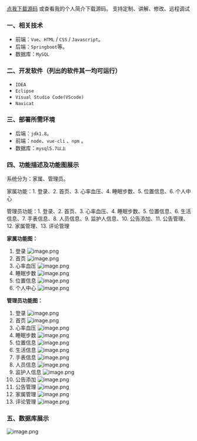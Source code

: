 [点我下载源码](https://www.oneprosol.com/detail/b3712c406bdb44279c9ebc04e3c3d15d)
或查看我的个人简介下载源码。
支持定制、讲解、修改、远程调试
### 一、相关技术
- 前端：`Vue`、`HTML` / `CSS` / `Javascript`。
- 后端：`Springboot`等。
- 数据库：`MySQL`

### 二、开发软件（列出的软件其一均可运行）
- `IDEA`
- `Eclipse`
- `Visual Studio Code(VScode)`
- `Navicat`
### 三、部署所需环境

- 后端：`jdk1.8`。
- 前端：`node`、`vue-cli` 、`npm`  。
- 数据库：`mysql5.7以上`

### 四、功能描述及功能图展示
系统分为：家属、管理员。

家属功能：1. 登录、2. 首页、3. 心率血压、4. 睡眠步数、5. 位置信息、6. 个人中心

管理员功能：1. 登录、2. 首页、3. 心率血压、4. 睡眠步数、5. 位置信息、6. 生活信息、7. 手表信息、8. 人员信息、9. 监护人信息、10. 公告添加、11. 公告管理、12. 家属管理、13. 评论管理

**家属功能图：**

1. 登录
![image.png](https://pic.picprosol.com/user_upload/47a0c8c315464e69858d8da56b2d15ba/2025-01-09%2016:12:03_image.png)
2. 首页
![image.png](https://pic.picprosol.com/user_upload/47a0c8c315464e69858d8da56b2d15ba/2025-01-09%2016:11:20_image.png)
3. 心率血压
![image.png](https://pic.picprosol.com/user_upload/47a0c8c315464e69858d8da56b2d15ba/2025-01-09%2016:11:39_image.png)
4. 睡眠步数
![image.png](https://pic.picprosol.com/user_upload/47a0c8c315464e69858d8da56b2d15ba/2025-01-09%2016:11:43_image.png)
5. 位置信息
![image.png](https://pic.picprosol.com/user_upload/47a0c8c315464e69858d8da56b2d15ba/2025-01-09%2016:11:47_image.png)
6. 个人中心
![image.png](https://pic.picprosol.com/user_upload/47a0c8c315464e69858d8da56b2d15ba/2025-01-09%2016:11:52_image.png)

**管理员功能图：**

1. 登录
![image.png](https://pic.picprosol.com/user_upload/47a0c8c315464e69858d8da56b2d15ba/2025-01-09%2016:12:03_image.png)
2. 首页
![image.png](https://pic.picprosol.com/user_upload/47a0c8c315464e69858d8da56b2d15ba/2025-01-09%2016:14:32_image.png)
3. 心率血压
![image.png](https://pic.picprosol.com/user_upload/47a0c8c315464e69858d8da56b2d15ba/2025-01-09%2016:14:39_image.png)
4. 睡眠步数
![image.png](https://pic.picprosol.com/user_upload/47a0c8c315464e69858d8da56b2d15ba/2025-01-09%2016:14:44_image.png)
5. 位置信息
![image.png](https://pic.picprosol.com/user_upload/47a0c8c315464e69858d8da56b2d15ba/2025-01-09%2016:14:49_image.png)
6. 生活信息
![image.png](https://pic.picprosol.com/user_upload/47a0c8c315464e69858d8da56b2d15ba/2025-01-09%2016:15:10_image.png)
7. 手表信息
![image.png](https://pic.picprosol.com/user_upload/47a0c8c315464e69858d8da56b2d15ba/2025-01-09%2016:15:16_image.png)
8. 人员信息
![image.png](https://pic.picprosol.com/user_upload/47a0c8c315464e69858d8da56b2d15ba/2025-01-09%2016:15:20_image.png)
9. 监护人信息
![image.png](https://pic.picprosol.com/user_upload/47a0c8c315464e69858d8da56b2d15ba/2025-01-09%2016:15:24_image.png)
10. 公告添加
![image.png](https://pic.picprosol.com/user_upload/47a0c8c315464e69858d8da56b2d15ba/2025-01-09%2016:15:30_image.png)
11. 公告管理
![image.png](https://pic.picprosol.com/user_upload/47a0c8c315464e69858d8da56b2d15ba/2025-01-09%2016:15:35_image.png)
12. 家属管理
![image.png](https://pic.picprosol.com/user_upload/47a0c8c315464e69858d8da56b2d15ba/2025-01-09%2016:16:30_image.png)
13. 评论管理
![image.png](https://pic.picprosol.com/user_upload/47a0c8c315464e69858d8da56b2d15ba/2025-01-09%2016:16:35_image.png)

### 五、数据库展示
![image.png](https://pic.picprosol.com/user_upload/47a0c8c315464e69858d8da56b2d15ba/2025-01-09%2016:17:25_image.png)
